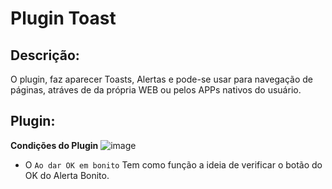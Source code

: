 # Plugin Toast

## Descrição:

O plugin, faz aparecer Toasts, Alertas e pode-se usar para navegação de páginas, atráves de da própria WEB ou pelos APPs nativos do usuário.

## Plugin:

**Condições do Plugin**
![image](https://user-images.githubusercontent.com/69097449/142955698-53e47626-ac2f-4e24-acdd-ac377ae1a8f0.png)

- O `Ao dar OK em bonito` Tem como função a ideia de verificar o botão do OK do Alerta Bonito.